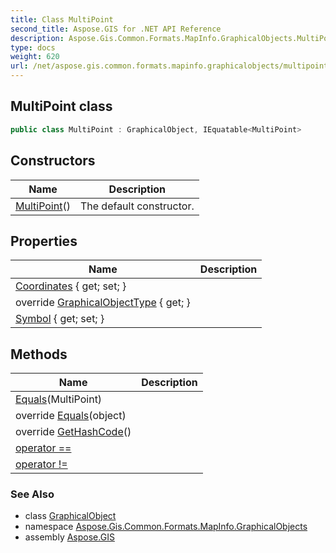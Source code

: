 ```yaml
---
title: Class MultiPoint
second_title: Aspose.GIS for .NET API Reference
description: Aspose.Gis.Common.Formats.MapInfo.GraphicalObjects.MultiPoint class. 
type: docs
weight: 620
url: /net/aspose.gis.common.formats.mapinfo.graphicalobjects/multipoint/
---
```

## MultiPoint class

```csharp
public class MultiPoint : GraphicalObject, IEquatable<MultiPoint>
```

## Constructors

| Name | Description |
| --- | --- |
| [MultiPoint](multipoint/)() | The default constructor. |

## Properties

| Name | Description |
| --- | --- |
| [Coordinates](../../aspose.gis.common.formats.mapinfo.graphicalobjects/multipoint/coordinates/) { get; set; } |  |
| override [GraphicalObjectType](../../aspose.gis.common.formats.mapinfo.graphicalobjects/multipoint/graphicalobjecttype/) { get; } |  |
| [Symbol](../../aspose.gis.common.formats.mapinfo.graphicalobjects/multipoint/symbol/) { get; set; } |  |

## Methods

| Name | Description |
| --- | --- |
| [Equals](../../aspose.gis.common.formats.mapinfo.graphicalobjects/multipoint/equals/#equals)(MultiPoint) |  |
| override [Equals](../../aspose.gis.common.formats.mapinfo.graphicalobjects/multipoint/equals/#equals_1)(object) |  |
| override [GetHashCode](../../aspose.gis.common.formats.mapinfo.graphicalobjects/multipoint/gethashcode/)() |  |
| [operator ==](../../aspose.gis.common.formats.mapinfo.graphicalobjects/multipoint/op_equality/) |  |
| [operator !=](../../aspose.gis.common.formats.mapinfo.graphicalobjects/multipoint/op_inequality/) |  |

### See Also

* class [GraphicalObject](../graphicalobject/)
* namespace [Aspose.Gis.Common.Formats.MapInfo.GraphicalObjects](../../aspose.gis.common.formats.mapinfo.graphicalobjects/)
* assembly [Aspose.GIS](../../)


